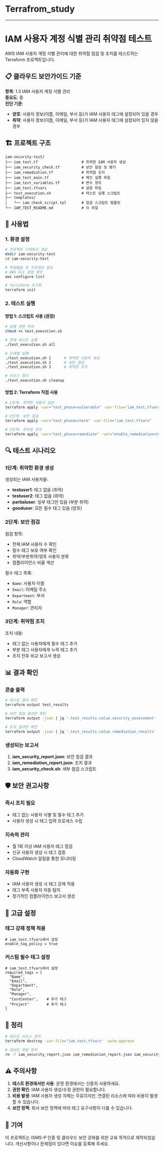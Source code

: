 # Terrafrom_study




---
# IAM 사용자 계정 식별 관리 취약점 테스트

AWS IAM 사용자 계정 식별 관리에 대한 취약점 점검 및 조치를 테스트하는 Terraform 프로젝트입니다.

## 📋 클라우드 보안가이드 기준

**항목**: 1.3 IAM 사용자 계정 식별 관리  
**중요도**: 중  
**진단 기준**:
- **양호**: 사용자 정보(이름, 이메일, 부서 등)가 IAM 사용자 태그에 설정되어 있을 경우
- **취약**: 사용자 정보(이름, 이메일, 부서 등)가 IAM 사용자 태그에 설정되어 있지 않을 경우

## 🏗️ 프로젝트 구조

```
iam-security-test/
├── iam_test.tf                    # 취약한 IAM 사용자 생성
├── iam_security_check.tf          # 보안 점검 및 평가
├── iam_remediation.tf             # 취약점 조치
├── iam_test_main.tf               # 메인 실행 파일
├── iam_test_variables.tf          # 변수 정의
├── iam_test.tfvars                # 설정 파일
├── test_execution.sh              # 테스트 실행 스크립트
├── templates/
│   └── iam_check_script.tpl       # 점검 스크립트 템플릿
└── IAM_TEST_README.md             # 이 파일
```

## 🚀 사용법

### 1. 환경 설정

```bash
# 프로젝트 디렉토리 생성
mkdir iam-security-test
cd iam-security-test

# 파일들을 위 구조대로 생성
# AWS CLI 설정 확인
aws configure list

# Terraform 초기화
terraform init
```

### 2. 테스트 실행

#### 방법 1: 스크립트 사용 (권장)

```bash
# 실행 권한 부여
chmod +x test_execution.sh

# 전체 테스트 실행
./test_execution.sh all

# 단계별 실행
./test_execution.sh 1      # 취약한 사용자 생성
./test_execution.sh 2      # 보안 점검
./test_execution.sh 3      # 취약점 조치

# 리소스 정리
./test_execution.sh cleanup
```

#### 방법 2: Terraform 직접 사용

```bash
# 1단계: 취약한 사용자 생성
terraform apply -var="test_phase=vulnerable" -var-file="iam_test.tfvars"

# 2단계: 보안 점검
terraform apply -var="test_phase=check" -var-file="iam_test.tfvars"

# 3단계: 취약점 조치
terraform apply -var="test_phase=remediate" -var="enable_remediation=true" -var-file="iam_test.tfvars"
```

## 🔍 테스트 시나리오

### 1단계: 취약한 환경 생성

생성되는 IAM 사용자들:
- **testuser1**: 태그 없음 (취약)
- **testuser2**: 태그 없음 (취약)
- **partialuser**: 일부 태그만 있음 (부분 취약)
- **gooduser**: 모든 필수 태그 있음 (양호)

### 2단계: 보안 점검

점검 항목:
- 전체 IAM 사용자 수 확인
- 필수 태그 보유 여부 확인
- 취약/부분취약/양호 사용자 분류
- 컴플라이언스 비율 계산

필수 태그 목록:
- `Name`: 사용자 이름
- `Email`: 이메일 주소
- `Department`: 부서
- `Role`: 역할
- `Manager`: 관리자

### 3단계: 취약점 조치

조치 내용:
- 태그 없는 사용자에게 필수 태그 추가
- 부분 태그 사용자에게 누락 태그 추가
- 조치 전후 비교 보고서 생성

## 📊 결과 확인

### 콘솔 출력

```bash
# 테스트 결과 확인
terraform output test_results

# 보안 점검 결과만 확인
terraform output -json | jq '.test_results.value.security_assessment'

# 조치 결과만 확인
terraform output -json | jq '.test_results.value.remediation_results'
```

### 생성되는 보고서

1. **iam_security_report.json**: 보안 점검 결과
2. **iam_remediation_report.json**: 조치 결과
3. **iam_security_check.sh**: 세부 점검 스크립트

## 🛡️ 보안 권고사항

### 즉시 조치 필요
- 태그 없는 사용자 식별 및 필수 태그 추가
- 사용자 생성 시 태그 입력 프로세스 수립

### 지속적 관리
- 월 1회 이상 IAM 사용자 태그 점검
- 신규 사용자 생성 시 태그 검증
- CloudWatch 알람을 통한 모니터링

### 자동화 구현
- IAM 사용자 생성 시 태그 강제 적용
- 태그 부족 사용자 자동 탐지
- 정기적인 컴플라이언스 보고서 생성

## 🔧 고급 설정

### 태그 강제 정책 적용

```hcl
# iam_test.tfvars에서 설정
enable_tag_policy = true
```

### 커스텀 필수 태그 설정

```hcl
# iam_test.tfvars에서 설정
required_tags = [
  "Name",
  "Email", 
  "Department",
  "Role",
  "Manager",
  "CostCenter",    # 추가 태그
  "Project"        # 추가 태그
]
```

## 🧹 정리

```bash
# 테스트 리소스 정리
terraform destroy -var-file="iam_test.tfvars" -auto-approve

# 생성된 파일 정리
rm -f iam_security_report.json iam_remediation_report.json iam_security_check.sh
```

## ⚠️ 주의사항

1. **테스트 환경에서만 사용**: 운영 환경에서는 신중히 사용하세요.
2. **권한 확인**: IAM 사용자 생성/수정 권한이 필요합니다.
3. **비용 발생**: IAM 사용자 생성 자체는 무료이지만, 연결된 리소스에 따라 비용이 발생할 수 있습니다.
4. **보안 정책**: 회사 보안 정책에 따라 태그 요구사항이 다를 수 있습니다.

## 🤝 기여

이 프로젝트는 ISMS-P 인증 및 클라우드 보안 강화를 위한 교육 목적으로 제작되었습니다. 개선사항이나 문제점이 있다면 이슈를 등록해 주세요.